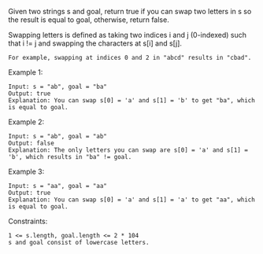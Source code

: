 Given two strings s and goal, return true if you can swap two letters in s so the result is equal to goal, otherwise, return false.

Swapping letters is defined as taking two indices i and j (0-indexed) such that i != j and swapping the characters at s[i] and s[j].

    For example, swapping at indices 0 and 2 in "abcd" results in "cbad".

Example 1:

    Input: s = "ab", goal = "ba"
    Output: true
    Explanation: You can swap s[0] = 'a' and s[1] = 'b' to get "ba", which is equal to goal.

Example 2:

    Input: s = "ab", goal = "ab"
    Output: false
    Explanation: The only letters you can swap are s[0] = 'a' and s[1] = 'b', which results in "ba" != goal.

Example 3:

    Input: s = "aa", goal = "aa"
    Output: true
    Explanation: You can swap s[0] = 'a' and s[1] = 'a' to get "aa", which is equal to goal.

Constraints:

    1 <= s.length, goal.length <= 2 * 104
    s and goal consist of lowercase letters.
